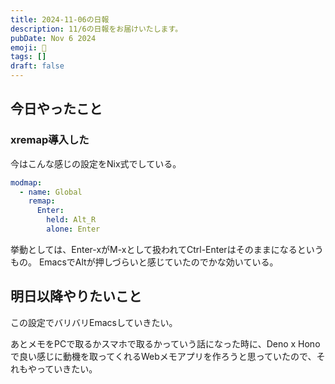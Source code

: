 ```yaml
---
title: 2024-11-06の日報
description: 11/6の日報をお届けいたします。
pubDate: Nov 6 2024
emoji: 🦊
tags: []
draft: false
---
```


## 今日やったこと

### xremap導入した

今はこんな感じの設定をNix式でしている。

```yaml
modmap:
  - name: Global
    remap:
      Enter:
        held: Alt_R
        alone: Enter
```

挙動としては、Enter-xがM-xとして扱われてCtrl-Enterはそのままになるというもの。
EmacsでAltが押しづらいと感じていたのでかな効いている。

## 明日以降やりたいこと

この設定でバリバリEmacsしていきたい。

あとメモをPCで取るかスマホで取るかっていう話になった時に、Deno x
Honoで良い感じに動機を取ってくれるWebメモアプリを作ろうと思っていたので、それもやっていきたい。
